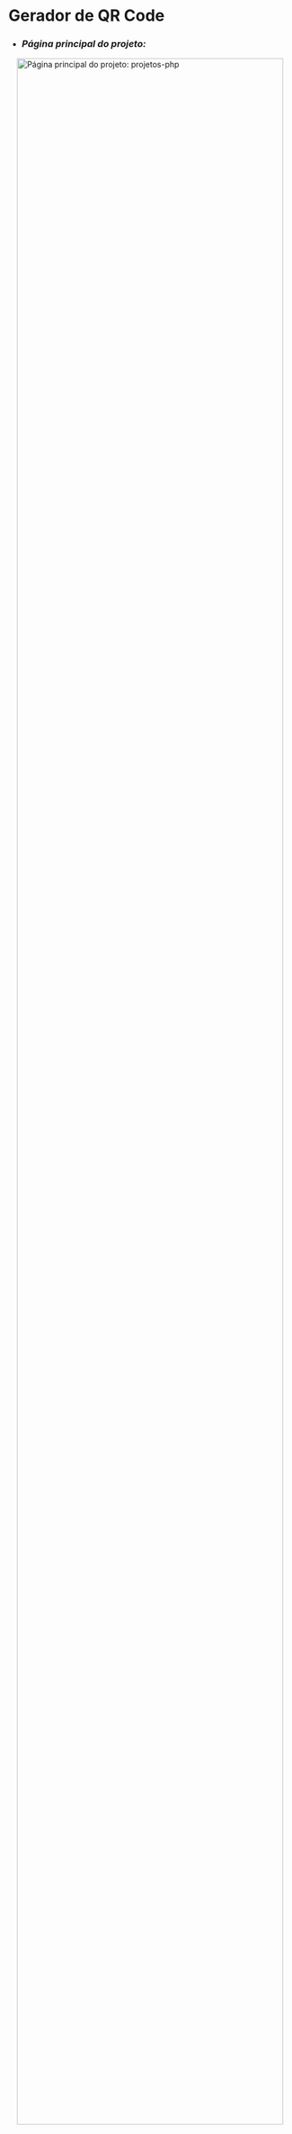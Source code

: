 # Gerador de QR Code

<ul>
  <li><h3><i>Página principal do projeto:</i></h3></li>
</ul>

<img src="https://github.com/user-attachments/assets/5ef1a3e8-4dd8-4a2f-b341-7fff9b68d955" alt="Página principal do projeto: projetos-php" width="97%" align="right"/>
